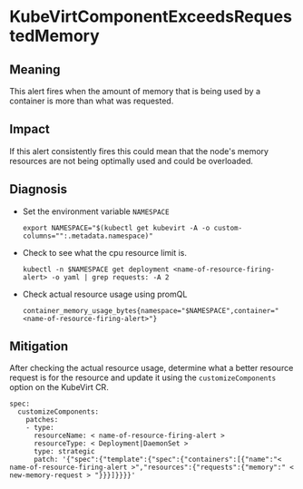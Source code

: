 # KubeVirtComponentExceedsRequestedMemory

## Meaning

This alert fires when the amount of memory that is being used by a container is more than what was requested.

## Impact

If this alert consistently fires this could mean that the node's memory resources are not being optimally used and could be overloaded.  

## Diagnosis

- Set the environment variable `NAMESPACE`
	```
	export NAMESPACE="$(kubectl get kubevirt -A -o custom-columns="":.metadata.namespace)"
	```

- Check to see what the cpu resource limit is.
	```
	kubectl -n $NAMESPACE get deployment <name-of-resource-firing-alert> -o yaml | grep requests: -A 2
	```

- Check actual resource usage using promQL
  ```  
  container_memory_usage_bytes{namespace="$NAMESPACE",container="<name-of-resource-firing-alert>"}
  ```

## Mitigation

After checking the actual resource usage, determine what a better resource request is for the resource and update it using the `customizeComponents` option on the KubeVirt CR.

```
spec:
  customizeComponents:
    patches:
    - type:
      resourceName: < name-of-resource-firing-alert >
      resourceType: < Deployment|DaemonSet >
      type: strategic
      patch: '{"spec":{"template":{"spec":{"containers":[{"name":"< name-of-resource-firing-alert >","resources":{"requests":{"memory":" < new-memory-request > "}}}]}}}}'
```
